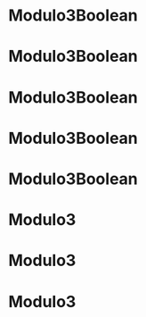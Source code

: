 # Modulo3Boolean
# Modulo3Boolean
# Modulo3Boolean
# Modulo3Boolean
# Modulo3Boolean
# Modulo3
# Modulo3
# Modulo3
